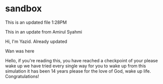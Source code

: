 # sandbox

This is an updated file 1:28PM

This in an update from Amirul Syahmi

Hi, I'm Yazid. Already updated

Wan was here

Hello, if you're reading this, you have reached a checkpoint of your please wake up we have tried every single way for you to wake
up from this simulation it has been 14 years please for the love of God, wake up life. Congratulations!

